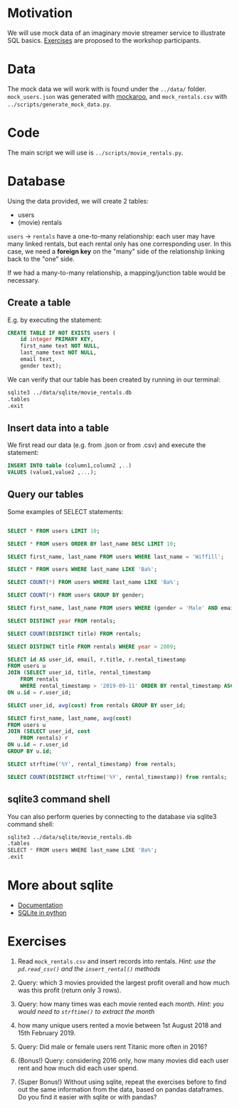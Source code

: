 # Motivation

We will use mock data of an imaginary movie streamer service to illustrate SQL basics. [Exercises](#Exercises) are proposed to the workshop participants.

# Data

The mock data we will work with is found under the `../data/` folder. `mock_users.json` was generated with [mockaroo](https://www.mockaroo.com/), and `mock_rentals.csv` with `../scripts/generate_mock_data.py`.

# Code

The main script we will use is `../scripts/movie_rentals.py`.

# Database

Using the data provided, we will create 2 tables:

* users
* (movie) rentals

`users` -> `rentals` have a one-to-many relationship: each user may have many linked rentals, but each rental only has one corresponding user. In this case, we need a **foreign key** on the "many" side of the relationship linking back to the "one" side.

If we had a many-to-many relationship, a mapping/junction table would be necessary.

## Create a table 

E.g. by executing the statement: 

```sql
CREATE TABLE IF NOT EXISTS users (
    id integer PRIMARY KEY,
    first_name text NOT NULL,
    last_name text NOT NULL,
    email text,
    gender text);
```

We can verify that our table has been created by running in our terminal:

```bash
sqlite3 ../data/sqlite/movie_rentals.db
.tables
.exit
```
	
## Insert data into a table 

We first read our data (e.g. from .json or from .csv) and execute the statement:

```sql
INSERT INTO table (column1,column2 ,..)
VALUES (value1,value2 ,...);
```
	
## Query our tables

Some examples of SELECT statements:


```sql

SELECT * FROM users LIMIT 10;

SELECT * FROM users ORDER BY last_name DESC LIMIT 10;

SELECT first_name, last_name FROM users WHERE last_name = 'Wiffill';

SELECT * FROM users WHERE last_name LIKE 'Ba%';

SELECT COUNT(*) FROM users WHERE last_name LIKE 'Ba%';

SELECT COUNT(*) FROM users GROUP BY gender;

SELECT first_name, last_name FROM users WHERE (gender = 'Male' AND email LIKE '%.edu');

SELECT DISTINCT year FROM rentals;

SELECT COUNT(DISTINCT title) FROM rentals;

SELECT DISTINCT title FROM rentals WHERE year > 2009;

SELECT id AS user_id, email, r.title, r.rental_timestamp
FROM users u
JOIN (SELECT user_id, title, rental_timestamp 
	FROM rentals 
	WHERE rental_timestamp > '2019-09-11' ORDER BY rental_timestamp ASC) r
ON u.id = r.user_id;

SELECT user_id, avg(cost) from rentals GROUP BY user_id;

SELECT first_name, last_name, avg(cost)
FROM users u
JOIN (SELECT user_id, cost 
    FROM rentals) r
ON u.id = r.user_id
GROUP BY u.id;

SELECT strftime('%Y', rental_timestamp) from rentals;

SELECT COUNT(DISTINCT strftime('%Y', rental_timestamp)) from rentals;

```

## sqlite3 command shell

You can also perform queries by connecting to the database via sqlite3 command shell:

```bash
sqlite3 ../data/sqlite/movie_rentals.db
.tables
SELECT * FROM users WHERE last_name LIKE 'Ba%';
.exit
```

# More about sqlite

* [Documentation](https://sqlite.org/docs.html)
* [SQLite in python](https://www.sqlitetutorial.net/sqlite-python)

	
# Exercises

1. Read `mock_rentals.csv` and insert records into rentals. *Hint: use the `pd.read_csv()` and the `insert_rental()` methods*

2. Query: which 3 movies provided the largest profit overall and how much was this profit (return only 3 rows).

3. Query: how many times was each movie rented each month. *Hint: you would need to `strftime()` to extract the month*

4. how many unique users rented a movie between 1st August 2018 and 15th February 2019.

5. Query: Did male or female users rent Titanic more often in 2016?

6. (Bonus!) Query: considering 2016 only, how many movies did each user rent and how much did each user spend.

7. (Super Bonus!) Without using sqlite, repeat the exercises before to find out the same information from the data, based on pandas dataframes. Do you find it easier with sqlite or with pandas?

